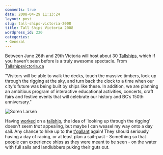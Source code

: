 ```yaml
---
comments: true
date: 2008-04-29 11:13:24
layout: post
slug: tall-ships-victoria-2008
title: Tall Ships Victoria 2008
wordpress_id: 220
categories:
- General
---
```


Between June 26th and 29th Victoria will host about 30 [Tallships](http://en.wikipedia.org/wiki/Category:Tall_ships), which if you haven't seen before is a truly awesome spectacle. From [Tallshipsvictoria.ca](http://tallshipsvictoria.ca/)

"Visitors will be able to walk the decks, touch the massive timbers, look up through the rigging at the sky, and turn back the clock to a time when our city's future was being built by ships like these. In addition, we are planning an ambitious program of interactive educational activities, concerts, craft fairs and festive events that will celebrate our history and BC’s 150th anniversary."

![Soren Larsen](http://farm3.static.flickr.com/2337/2383530721_ba8e2b2f3e.jpg?v=0)

Having [worked](http://trevoro.ca/blog/2005/11/09/opportunity/) on a [tallship](http://sorenlaresen.co.nz), the idea of 'looking up through the rigging' doesn't seem *that* appealing, but maybe I can weasel my way onto a day sail. Any chance to hike up to the [t'gallant](http://www.parl.ns.ca/woodenships/terms.htm) again! They should seriously having a day of racing, or at least plan a sail-past - Something so that people can experience ships as they were meant to be seen - on the water with full sails and landlubbers puking their guts out.
